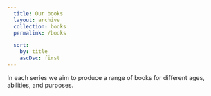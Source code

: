 ```yaml
---
  title: Our books
  layout: archive
  collection: books
  permalink: /books

  sort:
    by: title
    ascDsc: first
---
```

In each series we aim to produce a range of books for different ages, abilities, and purposes.
